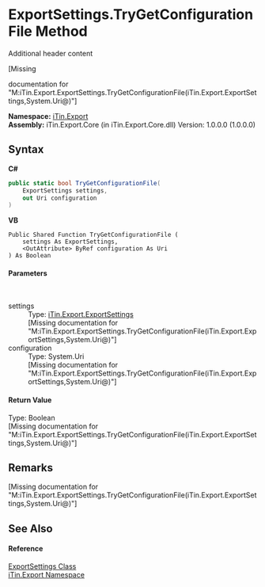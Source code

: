 # ExportSettings.TryGetConfigurationFile Method 
Additional header content 

\[Missing <summary> documentation for "M:iTin.Export.ExportSettings.TryGetConfigurationFile(iTin.Export.ExportSettings,System.Uri@)"\]

**Namespace:**&nbsp;<a href="3fffd16d-e8dd-a992-537b-8b7ec294fc13">iTin.Export</a><br />**Assembly:**&nbsp;iTin.Export.Core (in iTin.Export.Core.dll) Version: 1.0.0.0 (1.0.0.0)

## Syntax

**C#**<br />
``` C#
public static bool TryGetConfigurationFile(
	ExportSettings settings,
	out Uri configuration
)
```

**VB**<br />
``` VB
Public Shared Function TryGetConfigurationFile ( 
	settings As ExportSettings,
	<OutAttribute> ByRef configuration As Uri
) As Boolean
```


#### Parameters
&nbsp;<dl><dt>settings</dt><dd>Type: <a href="d8d655e9-5d05-0438-ab78-0c8d4761dd06">iTin.Export.ExportSettings</a><br />\[Missing <param name="settings"/> documentation for "M:iTin.Export.ExportSettings.TryGetConfigurationFile(iTin.Export.ExportSettings,System.Uri@)"\]</dd><dt>configuration</dt><dd>Type: System.Uri<br />\[Missing <param name="configuration"/> documentation for "M:iTin.Export.ExportSettings.TryGetConfigurationFile(iTin.Export.ExportSettings,System.Uri@)"\]</dd></dl>

#### Return Value
Type: Boolean<br />\[Missing <returns> documentation for "M:iTin.Export.ExportSettings.TryGetConfigurationFile(iTin.Export.ExportSettings,System.Uri@)"\]

## Remarks
\[Missing <remarks> documentation for "M:iTin.Export.ExportSettings.TryGetConfigurationFile(iTin.Export.ExportSettings,System.Uri@)"\]

## See Also


#### Reference
<a href="d8d655e9-5d05-0438-ab78-0c8d4761dd06">ExportSettings Class</a><br /><a href="3fffd16d-e8dd-a992-537b-8b7ec294fc13">iTin.Export Namespace</a><br />